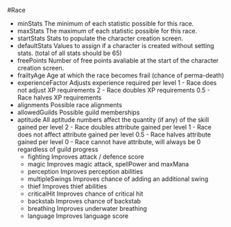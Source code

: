 #Race

+ minStats
    The minimum of each statistic possible for this race.
+ maxStats
    The maximum of each statistic possible for this race.
+ startStats
    Stats to populate the character creation screen.
+ defaultStats
    Values to assign if a character is created without setting stats. (total of all stats should be 65)
+ freePoints
    Number of free points avaliable at the start of the character creation screen.
+ frailtyAge
    Age at which the race becomes frail (chance of perma-death)
+ experienceFactor
    Adjusts experience required per level
      1 - Race does not adjust XP requirements
      2 - Race doubles XP requirements
      0.5 - Race halves XP requirements
+ alignments
    Possible race alignments
+ allowedGuilds
    Possible guild memberships
+ aptitude
    All aptitude numbers affect the quantity (if any) of the skill gained per level
        2 - Race doubles attribute gained per level
        1 - Race does not affect attribute gained per level
        0.5 - Race halves attribute gained per level
        0 - Race cannot have attribute, will always be 0 regardless of guild progress
  + fighting
      Improves attack / defence score
  + magic
      Improves magic attack, spellPower and maxMana
  + perception
      Improves perception abilities
  + multipleSwings
      Improves chance of adding an additional swing
  + thief
      Improves thief abilities
  + criticalHit
      Improves chance of critical hit
  + backstab
      Improves chance of backstab
  + breathing
      Improves underwater breathing
  + language
      Improves language score
